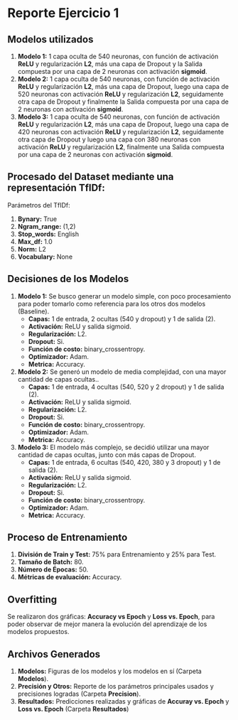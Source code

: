 # Reporte Ejercicio 1

## Modelos utilizados
1. __Modelo 1:__
1 capa oculta de 540 neuronas, con función de activación __ReLU__ y regularización __L2__, más una capa de Dropout y la Salida compuesta por una capa de 2 neuronas con activación __sigmoid__.
2. __Modelo 2:__
1 capa oculta de 540 neuronas, con función de activación __ReLU__ y regularización __L2__, más una capa de Dropout, luego una capa de 520 neuronas con activación __ReLU__ y regularización __L2__, seguidamente otra capa de Dropout y finalmente la Salida compuesta por una capa de 2 neuronas con activación __sigmoid__.
3. __Modelo 3:__ 
1 capa oculta de 540 neuronas, con función de activación __ReLU__ y regularización __L2__, más una capa de Dropout, luego una capa de 420 neuronas con activación __ReLU__ y regularización __L2__, seguidamente otra capa de Dropout y luego una capa con 380 neuronas con activación __ReLU__ y regularización __L2__, finalmente una Salida compuesta por una capa de 2 neuronas con activación __sigmoid__.

## Procesado del Dataset mediante una representación TfIDf:
Parámetros del TfIDf:
1. __Bynary:__ True
2. __Ngram_range:__ (1,2)
3. __Stop_words:__ English
4. __Max_df:__ 1.0
5. __Norm:__ L2
2. __Vocabulary:__ None

## Decisiones de los Modelos
1. __Modelo 1:__ Se busco generar un modelo simple, con poco procesamiento para poder tomarlo como referencia para los otros dos modelos (Baseline).
   * __Capas:__ 1 de entrada, 2 ocultas (540 y dropout) y 1 de salida (2).
   * __Activación:__ ReLU y salida sigmoid.
   * __Regularización:__ L2.
   * __Dropout:__ Si.
   * __Función de costo:__ binary_crossentropy.
   * __Optimizador:__ Adam.
   * __Metrica:__ Accuracy.
2. __Modelo 2:__ Se generó un modelo de media complejidad, con una mayor cantidad de capas ocultas..
   * __Capas:__ 1 de entrada, 4 ocultas (540, 520 y 2 dropout) y 1 de salida (2).
   * __Activación:__ ReLU y salida sigmoid.
   * __Regularización:__ L2.
   * __Dropout:__ Si.
   * __Función de costo:__ binary_crossentropy.
   * __Optimizador:__ Adam.
   * __Metrica:__ Accuracy.
3. __Modelo 3:__ El modelo más complejo, se decidió utilizar una mayor cantidad de capas ocultas, junto con más capas de Dropout.
   * __Capas:__ 1 de entrada, 6 ocultas (540, 420, 380 y 3 dropout) y 1 de salida (2).
   * __Activación:__ ReLU y salida sigmoid.
   * __Regularización:__ L2.
   * __Dropout:__ Si.
   * __Función de costo:__ binary_crossentropy.
   * __Optimizador:__ Adam.
   * __Metrica:__ Accuracy.

## Proceso de Entrenamiento
1. __División de Train y Test:__ 75% para Entrenamiento y 25% para Test.
2. __Tamaño de Batch:__ 80.
3. __Número de Épocas:__ 50.
4. __Métricas de evaluación:__ Accuracy.

## Overfitting
Se realizaron dos gráficas: __Accuracy vs Epoch__ y __Loss vs. Epoch__, para poder observar de mejor manera la evolución del aprendizaje de los modelos propuestos.

## Archivos Generados
1. __Modelos:__ Figuras de los modelos y los modelos en sí (Carpeta __Modelos__).
2. __Precisión y Otros:__ Reporte de los parámetros principales usados y precisiones logradas (Carpeta __Precision__).
3. __Resultados:__ Predicciones realizadas y gráficas de __Accuray vs. Epoch__ y __Loss vs. Epoch__ (Carpeta __Resultados__)

